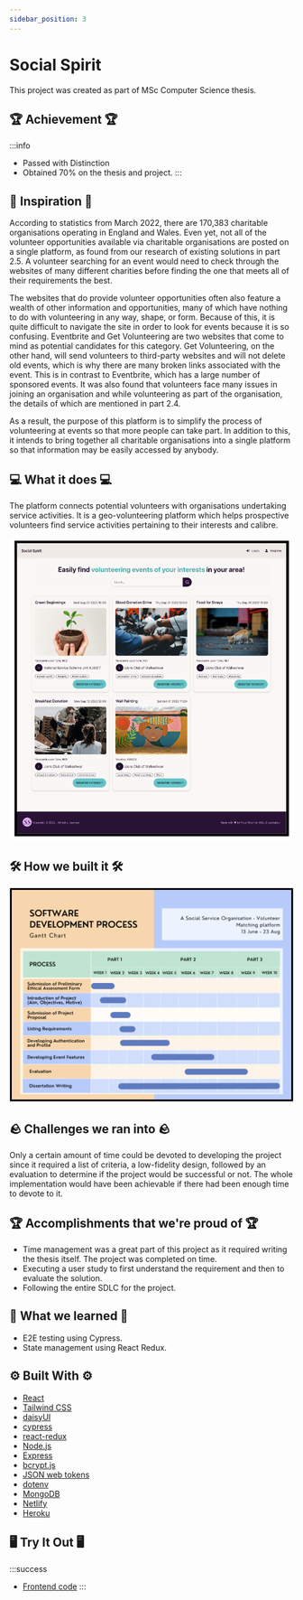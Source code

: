 ```yaml
---
sidebar_position: 3
---
```


# Social Spirit
This project was created as part of MSc Computer Science thesis.

## 🏆 Achievement 🏆
:::info
- Passed with Distinction
- Obtained 70% on the thesis and project.
:::

## 💭 Inspiration 💭
According to statistics from March 2022, there are 170,383 charitable organisations operating in England and Wales. Even yet, not all of the volunteer opportunities available via charitable organisations are posted on a single platform, as found from our research of existing solutions in part 2.5. A volunteer searching for an event would need to check through the websites of many different charities before finding the one that meets all of their requirements the best.

The websites that do provide volunteer opportunities often also feature a wealth of other information and opportunities, many of which have nothing to do with volunteering in any way, shape, or form. Because of this, it is quite difficult to navigate the site in order to look for events because it is so confusing. Eventbrite and Get Volunteering are two websites that come to mind as potential candidates for this category. Get Volunteering, on the other hand, will send volunteers to third-party websites and will not delete old events, which is why there are many broken links associated with the event. This is in contrast to Eventbrite, which has a large number of sponsored events. It was also found that volunteers face many issues in joining an organisation and while volunteering as part of the organisation, the details of which are mentioned in part 2.4.

As a result, the purpose of this platform is to simplify the process of volunteering at events so that more people can take part. In addition to this, it intends to bring together all charitable organisations into a single platform so that information may be easily accessed by anybody.


## 💻 What it does 💻
The platform connects potential volunteers with organisations undertaking service activities. It is a geo-volunteering platform which helps prospective volunteers find service activities pertaining to their interests and calibre.

![Social Spirit Homepage](./img/socialspirit.png)

## 🛠️ How we built it 🛠️
![Project Plan](./img/socialspirit-plan.png)

## 🪨 Challenges we ran into 🪨
Only a certain amount of time could be devoted to developing the project since it required a list of criteria, a low-fidelity design, followed by an evaluation to determine if the project would be successful or not. The whole implementation would have been achievable if there had been enough time to devote to it.

## 🏆 Accomplishments that we're proud of 🏆
- Time management was a great part of this project as it required writing the thesis itself. The project was completed on time.
- Executing a user study to first understand the requirement and then to evaluate the solution.
- Following the entire SDLC for the project.

## 📖 What we learned 📖
- E2E testing using Cypress.
- State management using React Redux.

## ⚙️ Built With ⚙️
- [React](https://reactjs.org/)
- [Tailwind CSS](https://tailwindcss.com/)
- [daisyUI](https://daisyui.com/)
- [cypress](https://www.cypress.io/)
- [react-redux](https://react-redux.js.org/)
- [Node.js](https://nodejs.org/en/)
- [Express](https://expressjs.com/)
- [bcrypt.js](https://www.npmjs.com/package/bcryptjs)
- [JSON web tokens](https://www.npmjs.com/package/jsonwebtoken)
- [dotenv](https://www.npmjs.com/package/dotenv)
- [MongoDB](https://www.mongodb.com/)
- [Netlify](https://www.netlify.com/)
- [Heroku](https://www.heroku.com/)

## 🖥 Try It Out 🖥
:::success
- [Frontend code](https://github.com/shahpreetk/socialspirit-frontend)
:::
